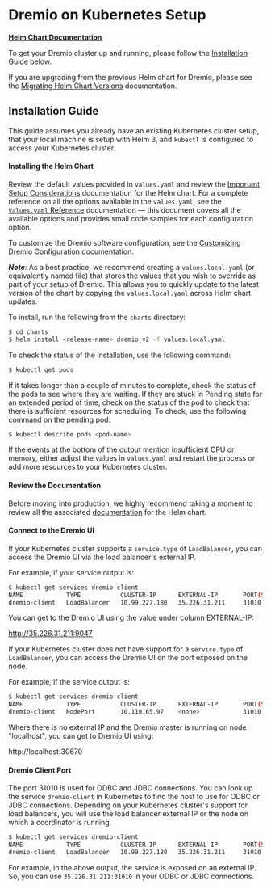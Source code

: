 # Dremio on Kubernetes Setup

**[Helm Chart Documentation](./docs/)**

To get your Dremio cluster up and running, please follow the [Installation Guide](#installation-guide) below.

If you are upgrading from the previous Helm chart for Dremio, please see the [Migrating Helm Chart Versions](./docs/setup/Migrating-Helm-Chart-Versions.md) documentation.

## Installation Guide

This guide assumes you already have an existing Kubernetes cluster setup, that your local machine is setup with Helm 3, and `kubectl` is configured to access your Kubernetes cluster.

#### Installing the Helm Chart

Review the default values provided in `values.yaml` and review the [Important Setup Considerations](./docs/setup/Important-Setup-Considerations.md) documentation for the Helm chart. For a complete reference on all the options available in the `values.yaml`, see the [`Values.yaml` Reference](./docs/Values-Reference.md) documentation — this document covers all the available options and provides small code samples for each configuration option.

To customize the Dremio software configuration, see the [Customizing Dremio Configuration](./docs/setup/Customizing-Dremio-Configuration.md) documentation.

***Note***: As a best practice, we recommend creating a `values.local.yaml` (or equivalently named file) that stores the values that you wish to override as part of your setup of Dremio. This allows you to quickly update to the latest version of the chart by copying the `values.local.yaml` across Helm chart updates.

To install, run the following from the `charts` directory:

```bash
$ cd charts
$ helm install <release-name> dremio_v2 -f values.local.yaml
```

To check the status of the installation, use the following command:

```bash
$ kubectl get pods
```

If it takes longer than a couple of minutes to complete, check the status of the pods to see where they are waiting. If they are stuck in Pending state for an extended period of time, check on the status of the pod to check that there is sufficient resources for scheduling. To check, use the following command on the pending pod:

```bash
$ kubectl describe pods <pod-name>
```

If the events at the bottom of the output mention insufficient CPU or memory, either adjust the values in `values.yaml` and restart the process or add more resources to your Kubernetes cluster.

#### Review the Documentation

Before moving into production, we highly recommend taking a moment to review all the associated [documentation](./docs) for the Helm chart.

#### Connect to the Dremio UI

If your Kubernetes cluster supports a `service.type` of `LoadBalancer`, you can access the Dremio UI via the load balancer's external IP.

For example, if your service output is:

```bash
$ kubectl get services dremio-client
NAME            TYPE           CLUSTER-IP      EXTERNAL-IP       PORT(S)                          AGE
dremio-client   LoadBalancer   10.99.227.180   35.226.31.211     31010:32260/TCP,9047:30620/TCP   2d
```

You can get to the Dremio UI using the value under column EXTERNAL-IP:

http://35.226.31.211:9047

If your Kubernetes cluster does not have support for a `service.type` of `LoadBalancer`, you can access the Dremio UI on the port exposed on the node. 

For example, if the service output is:

```bash
$ kubectl get services dremio-client
NAME            TYPE           CLUSTER-IP      EXTERNAL-IP       PORT(S)                          AGE
dremio-client   NodePort       10.110.65.97    <none>            31010:32390/TCP,9047:30670/TCP   1h
```

Where there is no external IP and the Dremio master is running on node "localhost", you can get to Dremio UI using:

http://localhost:30670

#### Dremio Client Port

The port 31010 is used for ODBC and JDBC connections. You can look up the service `dremio-client` in Kubernetes to find the host to use for ODBC or JDBC connections. Depending on your Kubernetes cluster's support for load balancers, you will use the load balancer external IP or the node on which a coordinator is running.

```bash
$ kubectl get services dremio-client
NAME            TYPE           CLUSTER-IP      EXTERNAL-IP       PORT(S)                          AGE
dremio-client   LoadBalancer   10.99.227.180   35.226.31.211     31010:32260/TCP,9047:30620/TCP   2d
```

For example, in the above output, the service is exposed on an external IP. So, you can use `35.226.31.211:31010` in your ODBC or JDBC connections.